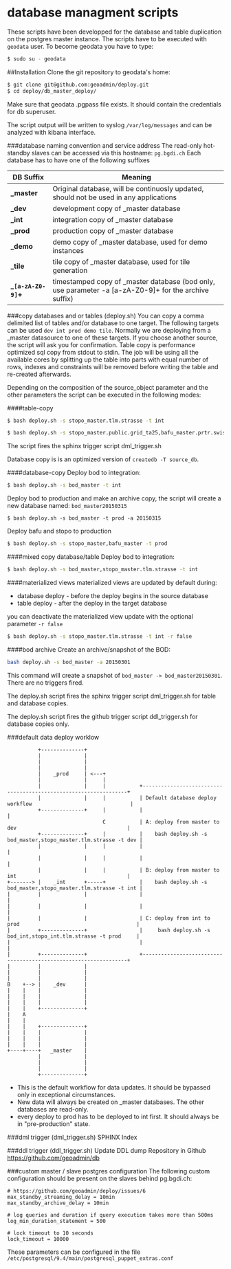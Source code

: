 database managment scripts
==========================
These scripts have been developped for the database and table duplication on the postgres master instance.
The scripts have to be executed with ``geodata`` user. To become geodata you have to type:
```bash
$ sudo su - geodata
```
##Installation
Clone the git repository to geodata's home:
```bash
$ git clone git@github.com:geoadmin/deploy.git
$ cd deploy/db_master_deploy/
```
Make sure that geodata .pgpass file exists. It should contain the credentials for db superuser.

The script output will be written to syslog ``/var/log/messages`` and can be analyzed with kibana interface.

###database naming convention and service address
The read-only hot-standby slaves can be accessed via this hostname: ``pg.bgdi.ch``
Each database has to have one of the following suffixes

DB Suffix    | Meaning
-------------|------------|
**_master** |  Original database, will be continuosly updated, should not be used in any applications |
**_dev**   | development copy of _master database  | 
**_int**   | integration copy of _master database | 
**_prod**  | production copy of _master database  | 
**_demo** |  demo copy of _master database, used for demo instances |
**_tile** |  tile copy of _master database, used for tile generation |
**_``[a-zA-Z0-9]``+** | timestamped copy of _master database (bod only, use parameter -a [a-zA-Z0-9]+ for the archive suffix) |

###copy databases and or tables (deploy.sh)
You can copy a comma delimited list of tables and/or database to one target. 
The following targets can be used ``dev int prod demo tile``. 
Normally we are deploying from a _master datasource to one of these targets. If you choose another source, the script will ask you for confirmation.
Table copy is performance optimized sql copy from stdout to stdin. 
The job will be using all the available cores by splitting up the table into  parts with equal number of rows, indexes and constraints will be removed before writing the table and re-created afterwards.

Depending on the composition of the source_object parameter and the other parameters the script can be executed in the following modes:

####table-copy
```bash
$ bash deploy.sh -s stopo_master.tlm.strasse -t int
```
```bash
$ bash deploy.sh -s stopo_master.public.grid_ta25,bafu_master.prtr.swissprtr -t dev
```
The script fires the sphinx trigger script dml_trigger.sh

Database copy is is an optimized version of ``createdb -T source_db``.

####database-copy 
Deploy bod to integration:
```bash
$ bash deploy.sh -s bod_master -t int
```
Deploy bod to production and make an archive copy, the script will create a new database named: ``bod_master20150315``
```
$ bash deploy.sh -s bod_master -t prod -a 20150315
```
Deploy bafu and stopo to production
```bash
$ bash deploy.sh -s stopo_master,bafu_master -t prod
```

####mixed copy database/table
Deploy bod to integration:
```bash
$ bash deploy.sh -s bod_master,stopo_master.tlm.strasse -t int
```

####materialized views
materialized views are updated by default during:
* database deploy - before the deploy begins in the source database
* table deploy - after the deploy in the target database

you can deactivate the materialized view update with the optional parameter ``-r false``  

```bash
$ bash deploy.sh -s stopo_master.tlm.strasse -t int -r false
```

####bod archive
Create an archive/snapshot of the BOD:
```bash
bash deploy.sh -s bod_master -a 20150301
```
This command will create a snapshot of ``bod_master -> bod_master20150301``. 
There are no triggers fired.

The deploy.sh script fires the sphinx trigger script dml_trigger.sh for table and database copies.

The deploy.sh script fires the github trigger script ddl_trigger.sh for database copies only.

###default data deploy worklow
```
          +--------------+                                                                                    
          |              |                                                                                    
          |              |                                                                                    
          |              |                                                                                    
          |    _prod     | <---+                                                                              
          |              |     |                                                                              
          |              |     |           +-----------------------------------------------------------------+
          |              |     |           | Default database deploy workflow                                |
          +--------------+     |           |                                                                 |
                               C           | A: deploy from master to dev                                    |
          +--------------+     |           |    bash deploy.sh -s bod_master,stopo_master.tlm.strasse -t dev |
          |              |     |           |                                                                 |
          |              |     |           |                                                                 |
          |              |     |           | B: deploy from master to int                                    |
+-------> |    _int      +-----+           |    bash deploy.sh -s bod_master,stopo_master.tlm.strasse -t int |
|         |              |                 |                                                                 |
|         |              |                 |                                                                 |
|         |              |                 | C: deploy from int to prod                                      |
|         +--------------+                 |     bash deploy.sh -s bod_int,stopo_int.tlm.strasse -t prod     |
|                                          |                                                                 |
|         +--------------+                 +-----------------------------------------------------------------+
|         |              |                                                                                    
|         |              |                                                                                    
|         |              |                                                                                    
B    +--> |    _dev      |                                                                                    
|    |    |              |                                                                                    
|    |    |              |                                                                                    
|    |    |              |                                                                                    
|    |    +--------------+                                                                                    
|    A                                                                                                        
|    |                                                                                                        
|    |    +--------------+                                                                                    
|    |    |              |                                                                                    
|    |    |              |                                                                                    
|    |    |              |                                                                                    
+----+----+   _master    |                                                                                    
          |              |                                                                                    
          |              |                                                                                    
          |              |                                                                                    
          +--------------+                                                                                    
```
* This is the default workflow for data updates. It should be bypassed only in exceptional circumstances. 
* New data will always be created on _master databases. The other databases are read-only. 
* every deploy to prod has to be deployed to int first. It should always be in "pre-production" state.

###dml trigger (dml_trigger.sh)
SPHINX Index

###ddl trigger (ddl_trigger.sh)
Update DDL dump Repository in Github https://github.com/geoadmin/db

###custom master / slave postgres configuration
The following custom configuration should be present on the slaves behind pg.bgdi.ch:
```
# https://github.com/geoadmin/deploy/issues/6
max_standby_streaming_delay = 10min
max_standby_archive_delay = 10min

# log queries and duration if query execution takes more than 500ms
log_min_duration_statement = 500

# lock timeout to 10 seconds
lock_timeout = 10000

```

These parameters can be configured in the file ``/etc/postgresql/9.4/main/postgresql_puppet_extras.conf``
